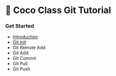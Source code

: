 # :turtle: Coco Class Git Tutorial
### **Get Started**
- [Introduction](started/introduction.md)
- [Git Init](started/gitinit.md)
- Git Remote Add
- Git Add
- Git Commit
- Git Pull
- Git Push
